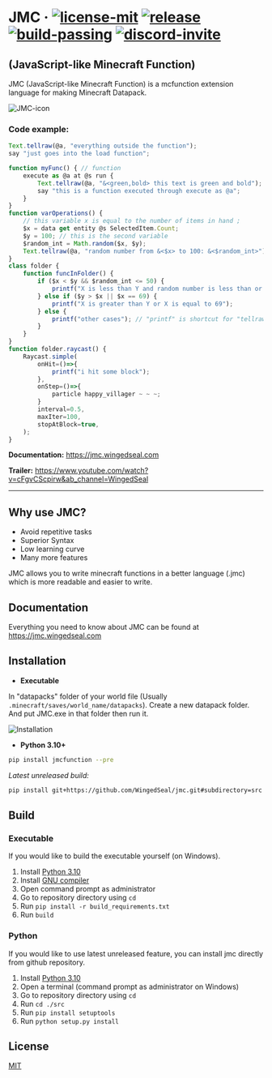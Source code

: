# JMC &middot; [![license-mit](https://badgen.net/badge/license/MIT/blue/)](https://github.com/WingedSeal/jmc/blob/main/LICENSE) [![release](https://badgen.net/badge/release/v1.2.17/blue/)](https://github.com/WingedSeal/jmc/releases/latest) [![build-passing](https://badgen.net/badge/build/passing/green/)](https://wingedseal.github.io/jmc/#/) [![discord-invite](https://badgen.net/badge/discord/Official-Server/blue/?icon=discord)](https://discord.gg/PNWKpwdzD3)

## (JavaScript-like Minecraft Function)

JMC (JavaScript-like Minecraft Function) is a mcfunction extension language for making Minecraft Datapack.

![JMC-icon](https://github.com/WingedSeal/jmc/blob/webpage/src/assets/image/jmc_icon192.png?raw=true)

### Code example:

```js
Text.tellraw(@a, "everything outside the function");
say "just goes into the load function";

function myFunc() { // function
    execute as @a at @s run {
        Text.tellraw(@a, "&<green,bold> this text is green and bold");
        say "this is a function executed through execute as @a";
    }
}
function varOperations() {
    // this variable x is equal to the number of items in hand ;
    $x = data get entity @s SelectedItem.Count;
    $y = 100; // this is the second variable
    $random_int = Math.random($x, $y);
    Text.tellraw(@a, "random number from &<$x> to 100: &<$random_int>");
}
class folder {
    function funcInFolder() {
        if ($x < $y && $random_int <= 50) {
            printf("X is less than Y and random number is less than or equal to 50");
        } else if ($y > $x || $x == 69) {
            printf("X is greater than Y or X is equal to 69");
        } else {
            printf("other cases"); // "printf" is shortcut for "tellraw @a"
        }
    }
}
function folder.raycast() {
    Raycast.simple(
        onHit=()=>{
            printf("i hit some block");
        },
        onStep=()=>{
            particle happy_villager ~ ~ ~;
        }
        interval=0.5,
        maxIter=100,
        stopAtBlock=true,
    );
}
```

**Documentation:** <https://jmc.wingedseal.com>

**Trailer:** <https://www.youtube.com/watch?v=cFgvCScpirw&ab_channel=WingedSeal>

---

## Why use JMC?

-   Avoid repetitive tasks
-   Superior Syntax
-   Low learning curve
-   Many more features

JMC allows you to write minecraft functions in a better language (.jmc) which is more readable and easier to write.

## Documentation

Everything you need to know about JMC can be found at <https://jmc.wingedseal.com>

## Installation

-   **Executable**

In "datapacks" folder of your world file (Usually `.minecraft/saves/world_name/datapacks`). Create a new datapack folder. And put JMC.exe in that folder then run it.

![Installation](https://github.com/WingedSeal/jmc/blob/webpage/src/assets/image/installation/file_location.png?raw=true)

-   **Python 3.10+**

```bash
pip install jmcfunction --pre
```

*Latest unreleased build:*

```bash
pip install git+https://github.com/WingedSeal/jmc.git#subdirectory=src
```

## Build

### Executable

If you would like to build the executable yourself (on Windows).

1. Install [Python 3.10](https://www.python.org/downloads/release/python-3108/)
2. Install [GNU compiler](https://gcc.gnu.org)
3. Open command prompt as administrator
4. Go to repository directory using `cd`
5. Run `pip install -r build_requirements.txt`
6. Run `build`

### Python

If you would like to use latest unreleased feature, you can install jmc directly from github repository.

1. Install [Python 3.10](https://www.python.org/downloads/release/python-3108/)
2. Open a terminal (command prompt as administrator on Windows)
3. Go to repository directory using `cd`
4. Run `cd ./src`
5. Run `pip install setuptools`
6. Run `python setup.py install`

## License

[MIT](https://github.com/WingedSeal/jmc/blob/main/LICENSE)
